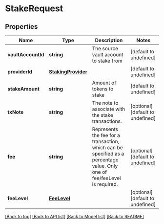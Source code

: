 # StakeRequest

## Properties

|Name | Type | Description | Notes|
|------------ | ------------- | ------------- | -------------|
|**vaultAccountId** | **string** | The source vault account to stake from | [default to undefined]|
|**providerId** | [**StakingProvider**](StakingProvider.md) |  | [default to undefined]|
|**stakeAmount** | **string** | Amount of tokens to stake | [default to undefined]|
|**txNote** | **string** | The note to associate with the stake transactions. | [optional] [default to undefined]|
|**fee** | **string** | Represents the fee for a transaction, which can be specified as a percentage value. Only one of fee/feeLevel is required. | [optional] [default to undefined]|
|**feeLevel** | [**FeeLevel**](FeeLevel.md) |  | [optional] [default to undefined]|




[[Back to top]](#) [[Back to API list]](../../README.md#documentation-for-api-endpoints) [[Back to Model list]](../../README.md#documentation-for-models) [[Back to README]](../../README.md)
